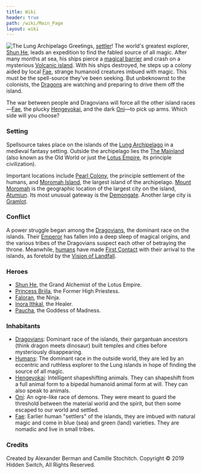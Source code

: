 ```yaml
---
title: Wiki
header: true
path: /wiki/Main_Page
layout: wiki
---
```


![The Lung
Archipelago](Map.png "fig:The Lung Archipelago")
Greetings, [settler](/wiki/Humans "wikilink")! The world's greatest explorer,
[Shun He](/wiki/Shun_He "wikilink"), leads an expedition to find the fabled
source of all magic. After many months at sea, his ships pierce a
[magical barrier](magical_barrier "wikilink") and crash on a mysterious
[Volcanic island](/wiki/Moromah_Island "wikilink"). With his ships destroyed,
he steps up a colony aided by local [Fae](/wiki/Fae "wikilink"), strange
humanoid creatures imbued with magic. This must be the spell-source
they've been seeking. But unbeknownst to the colonists, the
[Dragons](/wiki/Dragovians "wikilink") are watching and preparing to drive
them off the island.

The war between people and Dragovians will force all the other island
races—[Fae](/wiki/Fae "wikilink"), the plucky
[Hengeyokai](/wiki/Hengeyokai "wikilink"), and the dark
[Oni](/wiki/Oni "wikilink")—to pick up arms. Which side will you choose?

### Setting

Spellsource takes place on the islands of the [Lung
Archipelago](/wiki/Moromah_Island "wikilink") in a medieval fantasy setting.
Outside the archipelago lies the [The Mainland](/wiki/The_Mainland "wikilink")
(also known as the Old World or just the [Lotus
Empire](/wiki/Lotus_Empire "wikilink"), its principle civilization).

Important locations include [Pearl Colony](/wiki/Pearl_Colony "wikilink"), the
principle settlement of the humans, and [Moromah
Island](/wiki/Moromah_Island "wikilink"), the largest island of the
archipelago. [Mount Moromah](/wiki/Mount_Moromah "wikilink") is the geographic
location of the largest city on the island,
[Atumjun](/wiki/Atumjun "wikilink"). Its most unusual gateway is the
[Demongate](/wiki/Demongate "wikilink"). Another large city is [Gramlot](/wiki/Gramlot "wikilink").

### Conflict

A power struggle began among the [Dragovians](/wiki/Dragovians "wikilink"),
the dominant race on the islands. Their
[Emperor](/wiki/The_Emperor "wikilink") has fallen into a deep sleep of
magical origins, and the various tribes of the Dragovians suspect each
other of betraying the throne. Meanwhile, [humans](humans "wikilink")
have made [First Contact](/wiki/First_Contact "wikilink") with their arrival
to the islands, as foretold by the [Vision of
Landfall](/wiki/Vision_of_Landfall "wikilink").

### Heroes

-   [Shun He](/wiki/Shun_He "wikilink"), the Grand Alchemist of the Lotus
    Empire.
-   [Princess Briila](/wiki/Princess_Briila "wikilink"), the Former High
    Priestess.
-   [Faloran](/wiki/Faloran "wikilink"), the Ninja.
-   [Inora Ithkal](/wiki/Inora_Ithkal "wikilink"), the Healer.
-   [Paucha](/wiki/Paucha "wikilink"), the Goddess of Madness.

### Inhabitants

-   [Dragovians](/wiki/Dragovians "wikilink"): Dominant race of the islands,
    their gargantuan ancestors (think dragon meets dinosaur) built
    temples and cities before mysteriously disappearing.
-   [Humans](/wiki/Humans "wikilink"): The dominant race in the outside world,
    they are led by an eccentric and ruthless explorer to the Lung
    islands in hope of finding the source of all magic.
-   [Hengeyokai](/wiki/Hengeyokai "wikilink"): Intelligent shapeshifting
    animals. They can shapeshift from a full animal form to a bipedal
    humanoid animal form at will. They can also speak to animals.
-   [Oni](/wiki/Oni "wikilink"): An ogre-like race of demons. They were meant
    to guard the threshold between the material world and the spirit,
    but then some escaped to our world and settled.
-   [Fae](/wiki/Fae "wikilink"): Earlier human "settlers" of the islands, they
    are imbued with natural magic and come in blue (sea) and green
    (land) varieties. They are nomadic and live in small tribes.

### Credits

Created by Alexander Berman and Camille Stochitch. Copyright © 2019
Hidden Switch, All Rights Reserved.
